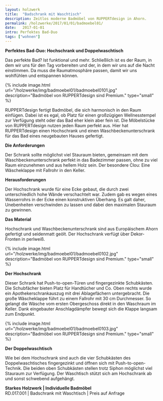 ```yaml
---
layout: holzwerk
title:  "Badschrank mit Waschtisch"
description: Zeitlos moderne Badmöbel von RUPPERTdesign in Ahorn.
permalink: /holzwerke/2017/01/01/badmoebel01/
date:   2017-01-01
intro: Perfektes Bad-Duo
tags: ["wohnen"]
---
```


**Perfektes Bad-Duo: Hochschrank und Doppelwaschtisch**

Das perfekte Bad? Ist funktional und mehr.
Schließlich ist es der Raum, in dem wir uns für den Tag vorbereiten und der,
in dem wir uns auf die Nacht einstimmen. Da muss die Raumatmosphäre passen, 
damit wir uns wohlfühlen und entspannen können.  


{% include image.html url="/holzwerke/img/badmoebel01/badmoebel0101.jpg" description="Badmöbel von RUPPERTdesign sind Premium." type="small" %}


RUPPERTdesign fertigt Badmöbel, die sich harmonisch in den Raum einfügen. 
Dabei ist es egal, ob Platz für einen großzügigen Wellnesstempel zur Verfügung steht oder das Bad eher klein aber fein ist. 
Die Möbelstücke von RUPPERTdesign nutzen jeden Raum perfekt aus. 
Hier hat RUPPERTdesign einen Hochschrank und einen Waschbeckenunterschrank für das Bad eines neugebauten Hauses gefertigt.


**Die Anforderungen**


Der Schrank sollte möglichst viel Stauraum bieten, 
gemeinsam mit dem Waschbeckenunterschrank perfekt in das Badezimmer passen, 
ohne zu viel Raum einzunehmen und aus hellem Holz sein. 
Der besondere Clou: Eine Wäscheklappe mit Fallrohr in den Keller. 

**Herausforderungen**


Der Hochschrank wurde für eine Ecke gebaut, 
die durch zwei unterschiedlich hohe Wände verschachtelt war. 
Zudem gab es wegen eines Wasserrohrs in der Ecke einen konstruktiven Überhang. 
Es galt daher, Unebenheiten verschwinden zu lassen und dabei den maximalen Stauraum zu gewinnen.

**Das Material**


Hochschrank und Waschbeckenunterschrank sind aus Europäischem Ahorn gefertigt und seidenmatt geölt. 
Der Hochschrank verfügt über Dekor-Fronten in perlweiß. 


{% include image.html url="/holzwerke/img/badmoebel01/badmoebel0102.jpg" description="Badmöbel von RUPPERTdesign sind Premium." type="small" %}


**Der Hochschrank**


Dieser Schrank hat Push-to-open-Türen und fingergezinkte Schubkästen. 
Die Schubfächer bieten Platz für Handtücher und Co. 
Oben rechts wurde ein Apothekerschrankauszug mit drei Ablagefächern untergebracht.
Die große Wäscheklappe führt zu einem Fallrohr mit 30 cm Durchmesser. 
So gelangt die Wäsche vom ersten Obergeschoss direkt in den Waschraum im Keller. 
Dank eingebauter Anschlagdämpfer bewegt sich die Klappe langsam zum Endpunkt. 



{% include image.html url="/holzwerke/img/badmoebel01/badmoebel0103.jpg" description="Badmöbel von RUPPERTdesign sind Premium." type="small" %}


**Der Doppelwaschtisch**


Wie bei dem Hochschrank sind auch die vier Schubkästen des Doppelwaschtisches fingergezinkt und öffnen sich mit Push-to-open-Technik. 
Die beiden oben Schubkästen stellen trotz Siphon möglichst viel Stauraum zur Verfügung. 
Der Waschtisch stützt sich am Hochschrank ab und sonst schwebend aufgehängt. 

**Starkes Holzwerk \| Individuelle Badmöbel**    
RD.017.001  \|  Badschrank mit Waschtisch  \|  Preis auf Anfrage
